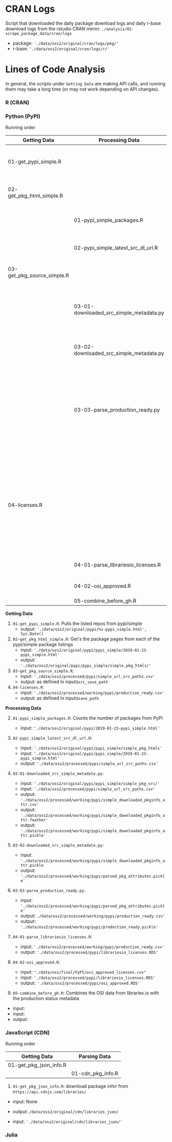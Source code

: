 
# CRAN Logs

Script that downloaded the daily package download logs and daily r-base download logs from the rstudio CRAN mirror:
`./analysis/01-scrape_package_data/cran/logs`

- package: `'./data/oss2/original/cran/logs/pkg/'`
- r-base: `'./data/oss2/original/cran/logs/r/'`

# Lines of Code Analysis

In general, the scripts under `Getting Data` are making API calls,
and running them may take a long time (or may not work depending on API changes).

### R (CRAN)

### Python (PyPI)

Running order

| Getting Data               	| Processing Data                           |Notes                                       |
|----------------------------	|-----------------------------------------	|--------------------------------------------|
| 01-get_pypi_simple.R       	|                                         	|Use http://pypi.org/simple/ to get a list of all the packages listed on pypi.|
| 02-get_pkg_html_simple.R   	|                                         	|From there we get the list of all the individual package pages from pypi/simple.|
|                            	| 01-pypi_simple_packages.R               	|This list of packages is what gets counted for the total number of packages on pypi|
|                            	| 02-pypi_simple_latest_src_dl_url.R      	|We assume that the last listed source is the latest version of the python package.|
| 03-get_pkg_source_simple.R 	|                                         	|And we download all the "latest" package versions|
|                            	| 03-01-downloaded_src_simple_metadata.py 	|Python packages come in different types (e.g., `.tar.gz`, `.egg`, `.whl`, etc) we use the python `pkginfo` library to introspect the package metadata.|
|                            	| 03-02-downloaded_src_simple_metadata.py 	|We add the metadata attributes to our dataset of python packages,|
|                            	| 03-03-parse_production_ready.py         	|and then extract the development status from the attributes.  Packages that were counted as "production ready" use the user-reported "development status" from the python package metadata that were marked as "production/stable" or "mature".|
| 04-licenses.R              	|                                         	|While we can use the license field in the package metadata, the results are inconsistent since they are user input.  We querry libraries.io to get license info for each of out "production ready" packages instead of using the metadata from the downloaded python source package.|
|                            	| 04-01-parse_librariesio_licenses.R      	|Extract the REST API response from libraries.io|
|                            	| 04-02-osi_approved.R                    	|Filter the list of licenses for ones that are OSI approved.|
|                            	| 05-combine_before_gh.R                  	||


**Getting Data**

1.  `01-get_pypi_simple.R`: Pulls the listed repos from pypi/simple
    - output: `'./data/oss2/original/pypi/%s-pypi_simple.html', Sys.Date()`
1.  `02-get_pkg_html_simple.R`: Get's the package pages from each of the pypi/simple package listings
    - input: `'./data/oss2/original/pypi/pypi_simple/2019-01-23-pypi_simple.html'`
    - output: `'./data/oss2/original/pypi/pypi_simple/simple_pkg_htmls/'`
1.  `03-get_pkg_source_simple.R`:
    - input: `'./data/oss2/processed/pypi/simple_url_src_paths.csv'`
    - output: as defined in input`$src_save_path`
1.  `04-licenses.R`:
    - input: `'./data/oss2/processed/working/pypi/production_ready.csv'`
    - output: as defined in input`$save_path`

**Processing Data**

2.  `01-pypi_simple_packages.R`: Counts the number of packages from PyPI
    - input: `'./data/oss2/original/pypi/2019-01-23-pypi_simple.html'`
2.  `02-pypi_simple_latest_src_dl_url.R`:
    - input: `'./data/oss2/original/pypi/pypi_simple/simple_pkg_htmls'`
    - input: `'./data/oss2/original/pypi/pypi_simple/2019-01-23-pypi_simple.html'`
    - output: `'./data/oss2/processed/pypi/simple_url_src_paths.csv'`

2.  `03-01-downloaded_src_simple_metadata.py`:
    - input: `'./data/oss2/original/pypi/pypi_simple/simple_pkg_src/'`
    - input: `'./data/oss2/processed/pypi/simple_url_src_paths.csv'`
    - output: `'./data/oss2/processed/working/pypi/simple_downloaded_pkginfo_attr.csv'`
    - output: `'./data/oss2/processed/working/pypi/simple_downloaded_pkginfo_attr.feather'`
    - output: `'./data/oss2/processed/working/pypi/simple_downloaded_pkginfo_attr.pickle'`
2.  `03-02-downloaded_src_simple_metadata.py`:
    - input: `'./data/oss2/processed/working/pypi/simple_downloaded_pkginfo_attr.pickle`
    - output: `'./data/oss2/processed/working/pypi/parsed_pkg_attributes.pickle'`

2. `03-03-parse_production_ready.py`:
    - input: `'./data/oss2/processed/working/pypi/parsed_pkg_attributes.pickle'`
    - output: `./data/oss2/processed/working/pypi/production_ready.csv'`
    - output: `'./data/oss2/processed/working/pypi/production_ready.pickle'`

2. `04-01-parse_librariesio_licenses.R`:
    - input: `'./data/oss2/processed/working/pypi/production_ready.csv'`
    - output: `'./data/oss2/processed/pypi/librariesio_licenses.RDS'`
2. `04-02-osi_approved.R`:
    - input: `"./data/oss/final/PyPI/osi_approved_licenses.csv"`
    - input: `'./data/oss2/processed/pypi/librariesio_licenses.RDS'`
    - output: `'./data/oss2/processed/pypi/osi_approved.RDS'`
2. `05-combine_before_gh.R`: Combines the OSI data from libraries.io with the production status metadata
  - input: 
  - input:
  - output:


### JavaScript (CDN)

Running order

| Getting Data               	| Parsing Data                            	|
|----------------------------	|-----------------------------------------	|
| 01-get_pkg_json_info.R     	|                                         	|
|                            	| 01-cdn_pkg_info.R                       	|

1. `01-get_pkg_json_info.R`: download package infor from `https://api.cdnjs.com/libraries/`
  - input: None
  - output: `/data/oss2/original/cdn/libraries_json/`

  - input: `'./data/oss2/original/cdn/libraries_json/'`

### Julia
